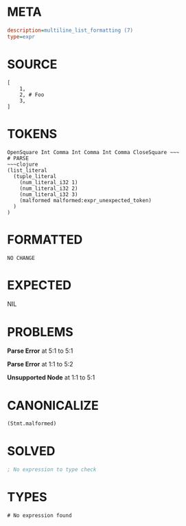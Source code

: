 # META
~~~ini
description=multiline_list_formatting (7)
type=expr
~~~
# SOURCE
~~~roc
[
	1,
	2, # Foo
	3,
]
~~~
# TOKENS
~~~text
OpenSquare Int Comma Int Comma Int Comma CloseSquare ~~~
# PARSE
~~~clojure
(list_literal
  (tuple_literal
    (num_literal_i32 1)
    (num_literal_i32 2)
    (num_literal_i32 3)
    (malformed malformed:expr_unexpected_token)
  )
)
~~~
# FORMATTED
~~~roc
NO CHANGE
~~~
# EXPECTED
NIL
# PROBLEMS
**Parse Error**
at 5:1 to 5:1

**Parse Error**
at 1:1 to 5:2

**Unsupported Node**
at 1:1 to 5:1

# CANONICALIZE
~~~clojure
(Stmt.malformed)
~~~
# SOLVED
~~~clojure
; No expression to type check
~~~
# TYPES
~~~roc
# No expression found
~~~
